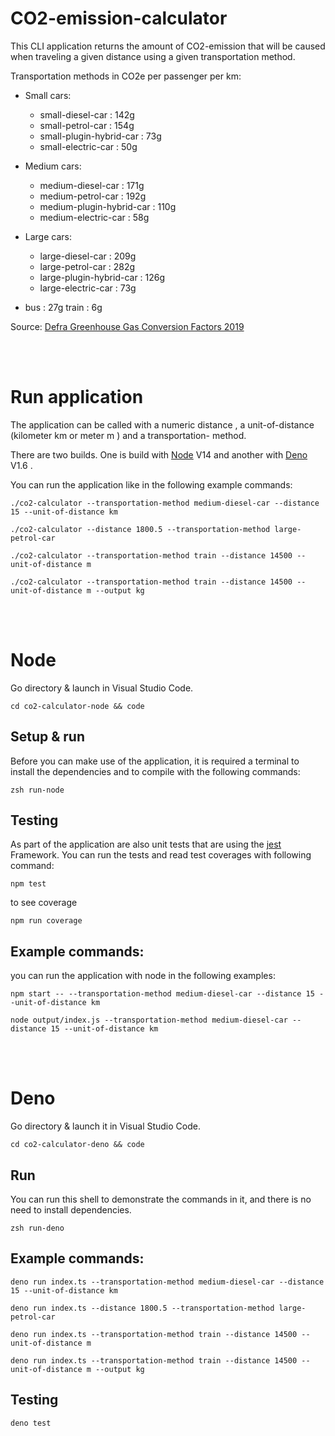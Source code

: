 # CO2-emission-calculator

This CLI application returns the amount of CO2-emission that will be caused when traveling a given distance using a given transportation method.


Transportation methods in CO2e per passenger per km:
* Small cars:
    - small-diesel-car : 142g
    - small-petrol-car : 154g 
    - small-plugin-hybrid-car : 73g 
    - small-electric-car : 50g

* Medium cars: 
    - medium-diesel-car : 171g
    - medium-petrol-car : 192g 
    - medium-plugin-hybrid-car : 110g 
    - medium-electric-car : 58g

* Large cars:
    - large-diesel-car : 209g
    - large-petrol-car : 282g 
    - large-plugin-hybrid-car : 126g 
    - large-electric-car : 73g

* bus : 27g train : 6g


Source: [Defra Greenhouse Gas Conversion Factors 2019](https://www.gov.uk/government/publications/greenhouse-gas-reporting-conversion-factors-2019)


<br>
<br>



# Run application
The application can be called with a numeric distance , a unit-of-distance (kilometer km or meter m ) and a transportation- method.

There are two builds. One is build with [Node](#node) V14 and another with [Deno](#deno) V1.6 .

You can run the application like in the following example commands:


```
./co2-calculator --transportation-method medium-diesel-car --distance 15 --unit-of-distance km
```

```
./co2-calculator --distance 1800.5 --transportation-method large-petrol-car
```

```
./co2-calculator --transportation-method train --distance 14500 --unit-of-distance m
```

```
./co2-calculator --transportation-method train --distance 14500 --unit-of-distance m --output kg
```


<br>
<br>


# Node

Go directory & launch in Visual Studio Code.
```
cd co2-calculator-node && code
```

## Setup & run
Before you can make use of the application, it is required a terminal to install the dependencies and to compile with the following commands:
```
zsh run-node
```

## Testing
As part of the application are also unit tests that are using the [jest](https://jestjs.io) Framework.
You can run the tests and read test coverages with following command:
```
npm test
```
to see coverage 
```
npm run coverage
```

## Example commands:

 you can run the application with node in the following examples:

```
npm start -- --transportation-method medium-diesel-car --distance 15 --unit-of-distance km
```

```
node output/index.js --transportation-method medium-diesel-car --distance 15 --unit-of-distance km
```
<br>
<br>

# Deno

Go directory & launch it in Visual Studio Code.
```
cd co2-calculator-deno && code
```

## Run
You can run this shell to demonstrate the commands in it, and there is no need to install dependencies.
```
zsh run-deno
```

## Example commands:

```
deno run index.ts --transportation-method medium-diesel-car --distance 15 --unit-of-distance km
```

```
deno run index.ts --distance 1800.5 --transportation-method large-petrol-car
```

```
deno run index.ts --transportation-method train --distance 14500 --unit-of-distance m
```
```
deno run index.ts --transportation-method train --distance 14500 --unit-of-distance m --output kg
```


## Testing

```
deno test
```